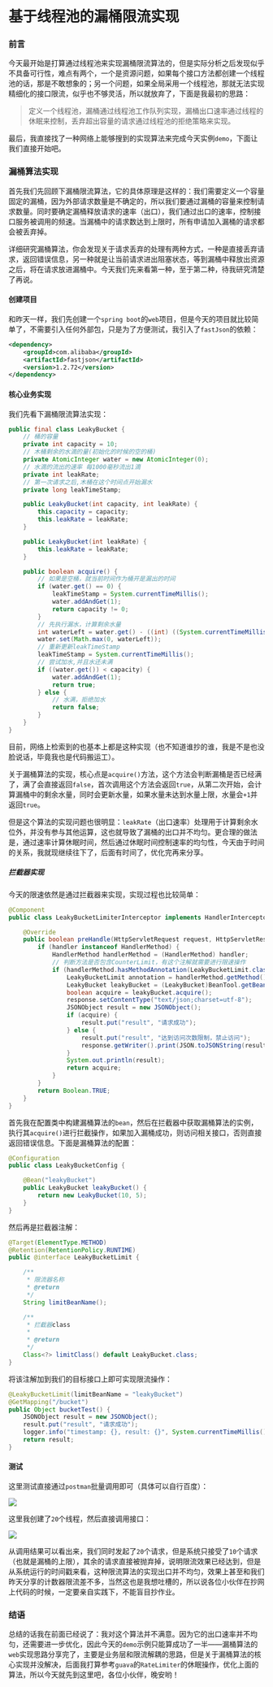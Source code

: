 # 基于线程池的漏桶限流实现

### 前言

今天最开始是打算通过线程池来实现漏桶限流算法的，但是实际分析之后发现似乎不具备可行性，难点有两个，一个是资源问题，如果每个接口方法都创建一个线程池的话，那是不敢想象的；另一个问题，如果全局采用一个线程池，那就无法实现精细化的接口限流，似乎也不够灵活，所以就放弃了，下面是我最初的思路：

> 定义一个线程池，漏桶通过线程池工作队列实现，漏桶出口速率通过线程的休眠来控制，丢弃超出容量的请求通过线程池的拒绝策略来实现。

最后，我直接找了一种网络上能够搜到的实现算法来完成今天实例`demo`，下面让我们直接开始吧。

### 漏桶算法实现

首先我们先回顾下漏桶限流算法，它的具体原理是这样的：我们需要定义一个容量固定的漏桶，因为外部请求数量是不确定的，所以我们要通过漏桶的容量来控制请求数量。同时要确定漏桶释放请求的速率（出口），我们通过出口的速率，控制接口服务被调用的频速。当漏桶中的请求数达到上限时，所有申请加入漏桶的请求都会被丢弃掉。

详细研究漏桶算法，你会发现关于请求丢弃的处理有两种方式，一种是直接丢弃请求，返回错误信息，另一种就是让当前请求进出阻塞状态，等到漏桶中释放出资源之后，将在请求放进漏桶中。今天我们先来看第一种，至于第二种，待我研究清楚了再说。

#### 创建项目

和昨天一样，我们先创建一个`spring boot`的`web`项目，但是今天的项目就比较简单了，不需要引入任何外部包，只是为了方便测试，我引入了`fastJson`的依赖：

```xml
<dependency>
    <groupId>com.alibaba</groupId>
    <artifactId>fastjson</artifactId>
    <version>1.2.72</version>
</dependency>
```

#### 核心业务实现

我们先看下漏桶限流算法实现：

```java
public final class LeakyBucket {
    // 桶的容量
    private int capacity = 10;
    // 木桶剩余的水滴的量(初始化的时候的空的桶)
    private AtomicInteger water = new AtomicInteger(0);
    // 水滴的流出的速率 每1000毫秒流出1滴
    private int leakRate;
    // 第一次请求之后,木桶在这个时间点开始漏水
    private long leakTimeStamp;

    public LeakyBucket(int capacity, int leakRate) {
        this.capacity = capacity;
        this.leakRate = leakRate;
    }

    public LeakyBucket(int leakRate) {
        this.leakRate = leakRate;
    }

    public boolean acquire() {
        // 如果是空桶，就当前时间作为桶开是漏出的时间
        if (water.get() == 0) {
            leakTimeStamp = System.currentTimeMillis();
            water.addAndGet(1);
            return capacity != 0;
        }
        // 先执行漏水，计算剩余水量
        int waterLeft = water.get() - ((int) ((System.currentTimeMillis() - leakTimeStamp) / 1000)) * leakRate;
        water.set(Math.max(0, waterLeft));
        // 重新更新leakTimeStamp
        leakTimeStamp = System.currentTimeMillis();
        // 尝试加水,并且水还未满
        if ((water.get()) < capacity) {
            water.addAndGet(1);
            return true;
        } else {
            // 水满，拒绝加水
            return false;
        }
    }
}
```

目前，网络上检索到的也基本上都是这种实现（也不知道谁抄的谁，我是不是也没脸说话，毕竟我也是代码搬运工）。

关于漏桶算法的实现，核心点是`acquire()`方法，这个方法会判断漏桶是否已经满了，满了会直接返回`false`，首次调用这个方法会返回`true`，从第二次开始，会计算漏桶中的剩余水量，同时会更新水量，如果水量未达到水量上限，水量会`+1`并返回`true`。

但是这个算法的实现问题也很明显：`leakRate`（出口速率）处理用于计算剩余水位外，并没有参与其他运算，这也就导致了漏桶的出口并不均匀。更合理的做法是，通过速率计算休眠时间，然后通过休眠时间控制速率的均匀性，今天由于时间的关系，我就现继续往下了，后面有时间了，优化完再来分享。



##### 拦截器实现

今天的限速依然是通过拦截器来实现，实现过程也比较简单：

```java
@Component
public class LeakyBucketLimiterInterceptor implements HandlerInterceptor {

    @Override
    public boolean preHandle(HttpServletRequest request, HttpServletResponse response, Object handler) throws Exception {
        if (handler instanceof HandlerMethod) {
            HandlerMethod handlerMethod = (HandlerMethod) handler;
            // 判断方法是否包含CounterLimit，有这个注解就需要进行限速操作
            if (handlerMethod.hasMethodAnnotation(LeakyBucketLimit.class)) {
                LeakyBucketLimit annotation = handlerMethod.getMethod().getAnnotation(LeakyBucketLimit.class);
                LeakyBucket leakyBucket = (LeakyBucket)BeanTool.getBean(annotation.limitClass());
                boolean acquire = leakyBucket.acquire();
                response.setContentType("text/json;charset=utf-8");
                JSONObject result = new JSONObject();
                if (acquire) {
                    result.put("result", "请求成功");
                } else {
                    result.put("result", "达到访问次数限制，禁止访问");
                    response.getWriter().print(JSON.toJSONString(result));
                }
                System.out.println(result);
                return acquire;
            }
        }
        return Boolean.TRUE;
    }
}
```

首先我在配置类中构建漏桶算法的`bean`，然后在拦截器中获取漏桶算法的实例，执行其`acquire()`进行拦截操作，如果加入漏桶成功，则访问相关接口，否则直接返回错误信息。下面是漏桶算法的配置：

```java
@Configuration
public class LeakyBucketConfig {

    @Bean("leakyBucket")
    public LeakyBucket leakyBucket() {
        return new LeakyBucket(10, 5);
    }
}
```

然后再是拦截器注解：

```java
@Target(ElementType.METHOD)
@Retention(RetentionPolicy.RUNTIME)
public @interface LeakyBucketLimit {

    /**
     * 限流器名称
     * @return
     */
    String limitBeanName();

    /**
     * 拦截器class
     * 
     * @return
     */
    Class<?> limitClass() default LeakyBucket.class;
}
```

将该注解加到我们的目标接口上即可实现限流操作：

```java
@LeakyBucketLimit(limitBeanName = "leakyBucket")
@GetMapping("/bucket")
public Object bucketTest() {
    JSONObject result = new JSONObject();
    result.put("result", "请求成功");
    logger.info("timestamp: {}, result: {}", System.currentTimeMillis(), result);
    return result;
}
```



#### 测试

这里测试直接通过`postman`批量调用即可（具体可以自行百度）：

![](https://syske-pic-bed.oss-cn-hangzhou.aliyuncs.com/imgs/blog/20211101231850.png)

这里我创建了`20`个线程，然后直接调用接口：

![](https://syske-pic-bed.oss-cn-hangzhou.aliyuncs.com/imgs/blog/20211101232240.png)

从调用结果可以看出来，我们同时发起了`20`个请求，但是系统只接受了`10`个请求（也就是漏桶的上限），其余的请求直接被抛弃掉，说明限流效果已经达到，但是从系统运行的时间戳来看，这种限流算法的实现出口并不均匀，效果上甚至和我们昨天分享的计数器限流差不多，当然这也是我想吐槽的，所以说各位小伙伴在抄网上代码的时候，一定要亲自实践下，不能盲目抄作业。

### 结语

总结的话我在前面已经说了：我对这个算法并不满意。因为它的出口速率并不均匀，还需要进一步优化，因此今天的`demo`示例只能算成功了一半——漏桶算法的`web`实现思路分享完了，主要是业务层和限流解耦的思路，但是关于漏桶算法的核心实现并没解决，后面我打算参考`guava`的`RateLimiter`的休眠操作，优化上面的算法，所以今天就先到这里吧，各位小伙伴，晚安哟！